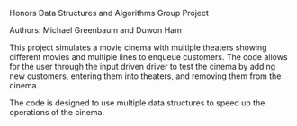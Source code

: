 Honors Data Structures and Algorithms Group Project

Authors: Michael Greenbaum and Duwon Ham

This project simulates a movie cinema with multiple theaters showing different movies and multiple lines to enqueue customers.
The code allows for the user through the input driven driver to test the cinema by adding new customers, entering them into
theaters, and removing them from the cinema.

The code is designed to use multiple data structures to speed up the operations of the cinema.